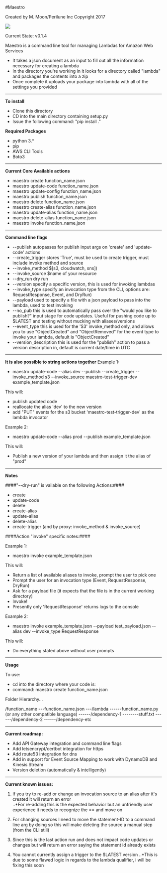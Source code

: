 #Maestro 

Created by M. Moon/Perilune Inc Copyright 2017  

![](http://pixel.nymag.com/imgs/daily/vulture/2015/gifs/epic-conductor-valery-gergiev.w529.h352.gif)  

Current State: v0.1.4

Maestro is a command line tool for managing Lambdas for Amazon Web Services  
- It takes a json document as an input to fill out all the information necessary for creating a lambda  
- In the directory you're working in it looks for a directory called "lambda" and packages the contents into a zip  
- Once complete it uploads your package into lambda with all of the settings you provided  

---

**To install**  
- Clone this directory  
- CD into the main directory containing setup.py  
- Issue the following command: "pip install ."  

**Required Packages**  
- python 3.*  
- pip  
- AWS CLI Tools  
- Boto3  

---

**Current Core Available actions**  
- maestro create function_name.json  
- maestro update-code function_name.json  
- maestro update-config function_name.json  
- maestro publish function_name.json  
- maestro delete function_name.json  
- maestro create-alias function_name.json  
- maestro update-alias function_name.json  
- maestro delete-alias function_name.json  
- maestro invoke function_name.json  


---

**Command line flags**  
- --publish autopasses for publish input args on 'create' and 'update-code' actions  
- --create_trigger stores 'True', must be used to create trigger, must include invoke method and source  
- --invoke_method $[s3, cloudwatch, sns])  
- --invoke_source $name of your resource  
- --dry_run dry run  
- --version specify a specific version, this is used for invoking lambdas  
- --invoke_type specify an invocation type from the CLI, options are: RequestResponse, Event, and DryRun)  
- --payload used to specify a file with a json payload to pass into the lambda, used to test invoking  
- --no_pub this is used to automatically pass over the "would you like to publish?" input stage for code updates. Useful for pushing code up to $LATEST and testing without mucking with aliases/versions  
- --event_type this is used for the 'S3' invoke_method only, and allows you to use "ObjectCreated" and "ObjectRemoved" for the event type to invoke your lambda, default is "ObjectCreated"  
- --version_description this is used for the "publish" action to pass a version description in, default is current date/time in UTC  

---

**It is also possible to string actions together** 
Example 1:  
 - maestro update-code --alias dev --publish --create_trigger --invoke_method s3 --invoke_source maestro-test-trigger-dev example_template.json  

This will:  
- publish updated code  
- reallocate the alias 'dev' to the new version  
- add "PUT" events for the s3 bucket 'maestro-test-trigger-dev' as the lambda invocator  

Example 2:   
- maestro update-code --alias prod --publish example_template.json  

This will:   
- Publish a new version of your lambda and then assign it the alias of "prod"  

---
**Notes**  
  
####"--dry-run" is vailable on the following Actions:####
- create  
- update-code  
- delete  
- create-alias  
- update-alias  
- delete-alias  
- create-trigger (and by proxy: invoke_method & invoke_source)  


####Action "invoke" specific notes:####

Example 1:  
- maestro invoke example_template.json  

This will:  
- Return a list of available aliases to invoke, prompt the user to pick one  
- Prompt the user for an invocation type (Event, RequestResponse, DryRun)  
- Ask for a payload file (it expects that the file is in the current working directory)  
- Invoke!  
- Presently only 'RequestResponse' returns logs to the console  

Example 2:  
- maestro invoke example_template.json --payload test_payload.json --alias dev --invoke_type RequestResponse  

This will:  
- Do everything stated above without user prompts

----
**Usage**

To use:  
- cd into the directory where your code is:
- command: maestro create function_name.json

Folder Hierarchy...

/function_name
---function_name.json
---/lambda
------function_name.py (or any other compatible language)
------/dependency-1
--------stuff.txt
------/dependency-2
------/dependency-etc

---

**Current roadmap:**  
- Add API Gateway integration and command line flags  
- Add letsencrypt/certbot integration for https  
- Add route53 integration for dns  
- Add in support for Event Source Mapping to work with DynamoDB and Kinesis Stream  
- Version deletion (automatically & intelligently)  

---

**Current known issues:**
1. If you try to re-add or change an invocation source to an alias after it's created it will return an error  
..*For re-adding this is the expected behavior but an unfriendly user experience it needs to recognize the == and move on  

2. For changing sources I need to move the statement-ID to a command line arg by doing so this will make deleting the source a manual step (from the CLI still)  

3. Since this is the last action run and does not impact code updates or changes but will return an error saying the statement id already exists  

4.  You cannot currently assign a trigger to the $LATEST version
..*This is due to some flawed logic in regards to the lambda qualifier, i will be fixing this soon